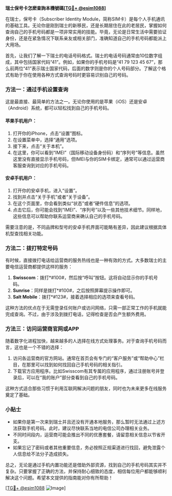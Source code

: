**瑞士保号卡怎麽查詢本機號碼[[TG💪+ @esim1088](https://t.me/s/esim1088)]**

在瑞士，保号卡（Subscriber Identity Module，简称SIM卡）是每个人手机通讯的基础工具。无论你是刚到瑞士的新移民，还是长期居住在此的老居民，掌握如何查询自己的手机号码都是一项非常实用的技能。毕竟，无论是日常生活中需要验证身份，还是在紧急情况下联系亲友或相关部门，准确知道自己的手机号码都能派上大用场。

首先，让我们了解一下瑞士的电话号码格式。瑞士的电话号码通常由10位数字组成，其中包括国家代码“41”。例如，如果你的手机号码是“41 79 123 45 67”，那么前两位“41”表示瑞士国家代码，后面的数字则是你的个人号码部分。了解这个格式有助于你在使用各种方式查询号码时更容易识别自己的号码。

### 方法一：通过手机设置查询

这是最直接、最简单的方法之一。无论你使用的是苹果（iOS）还是安卓（Android）系统，都可以轻松找到自己的手机号码。

#### 苹果手机用户：
1. 打开你的iPhone，点击“设置”图标。
2. 在设置菜单中，选择“通用”选项。
3. 接下来，点击“关于本机”。
4. 在这里，你可以看到“IMEI”（国际移动设备身份码）和“序列号”等信息。虽然这里没有直接显示手机号码，但IMEI与你的SIM卡绑定，通常可以通过运营商客服查询到对应的手机号码。

#### 安卓手机用户：
1. 打开你的安卓手机，进入“设置”。
2. 找到并点击“关于手机”或者“关于设备”。
3. 在这个页面里，你会看到类似“状态”或者“硬件信息”的选项。
4. 点击它后，你可能会找到“IMEI”、“序列号”以及一些其他技术细节。同样地，这些信息可以帮助你联系运营商来确认自己的手机号码。

需要注意的是，不同品牌和型号的安卓手机界面可能略有差异，因此建议根据具体机型查找相关功能。

### 方法二：拨打特定号码

有时候，直接拨打电话给运营商的服务热线也是一种有效的方式。大多数瑞士的主要电信运营商都提供这样的服务：

1. **Swisscom**：拨打*#100#，然后按“呼叫”按钮。这将自动显示你的手机号码。
2. **Sunrise**：同样是拨打*#100#，之后按照屏幕提示操作即可。
3. **Salt Mobile**：拨打*#123#，接着选择相应的选项来查看号码。

这种方法的优点在于无需登录任何账户或访问网络，只需一部正常工作的手机就能完成查询。不过，由于涉及到拨打电话，记得检查是否会产生额外费用。

### 方法三：访问运营商官网或APP

随着数字化进程加快，越来越多的人选择在线方式处理事务。对于查询手机号码而言，这也是一个不错的选择：

1. 访问各运营商的官方网站。通常在首页会有专门的“客户服务”或“帮助中心”栏目，在那里可以找到如何找回自己手机号码的相关指引。
2. 下载官方应用程序。比如Swisscom有其专属的应用程序，通过注册账号并登录后，可以在“我的账户”部分查看到自己的手机号码。

这种方式适合那些习惯于利用互联网解决问题的朋友，同时也为未来更多在线服务奠定了基础。

### 小贴士

- 如果你是第一次来到瑞士并且还没有开通本地服务，那么暂时无法通过上述方法获取手机号码。此时，建议尽快联系当地的电信公司办理相关业务。
- 不同时间段内，运营商可能会推出不同的优惠套餐，请留意相关信息以节省开支。
- 如果忘记了密码或者其他重要信息，务必按照正规渠道进行找回，避免泄露个人信息给不法分子造成损失。

总之，无论是通过手机内置功能还是借助外部资源，找到自己的手机号码其实并不复杂。只要掌握了正确的方法，并保持耐心细致的态度，相信每位用户都能够顺利解决这个问题。希望本文提供的指南能对你有所帮助！

[[TG💪+ @esim1088](https://t.me/s/esim1088) ![Image](https://i.postimg.cc/4NQfJmqS/Snipaste-2025-05-13-00-14-12.png)]